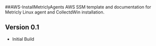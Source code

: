 ##AWS-InstallMetriclyAgents
AWS SSM template and documentation for Metricly Linux agent and CollectdWin installation.

## Version 0.1
- Initial Build
